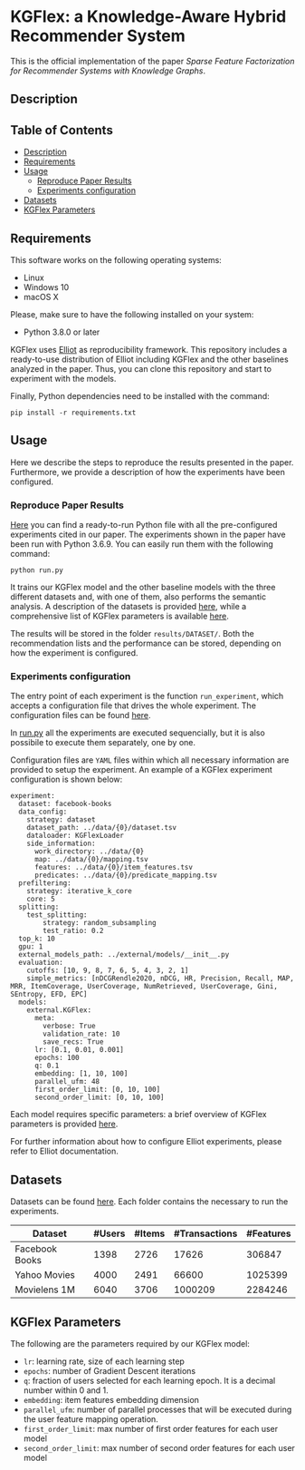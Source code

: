 # KGFlex: a Knowledge-Aware Hybrid Recommender System

This is the official implementation of the paper
*Sparse Feature Factorization for Recommender Systems with Knowledge Graphs*.


## Description

## Table of Contents

- [Description](#description)
- [Requirements](#requirements)
- [Usage](#usage)
  - [Reproduce Paper Results](#reproduce-paper-results)
  - [Experiments configuration](#experiments-configuration)
- [Datasets](#datasets)
- [KGFlex Parameters](#kgflex-parameters)

## Requirements 

This software works on the following operating systems:

* Linux
* Windows 10
* macOS X

Please, make sure to have the following installed on your system:

* Python 3.8.0 or later

KGFlex uses [Elliot](https://github.com/sisinflab/elliot) as reproducibility framework. This repository includes a ready-to-use distribution of Elliot including KGFlex and the other baselines analyzed in the paper. Thus, you can clone this repository and start to experiment with the models.

Finally, Python dependencies need to be installed with the command:

```
pip install -r requirements.txt
```

## Usage

Here we describe the steps to reproduce the results presented in the paper. Furthermore, we provide a description of how the experiments have been configured.

### Reproduce Paper Results

[Here](run.py) you can find a ready-to-run Python file with all the pre-configured experiments cited in our paper.
The experiments shown in the paper have been run with Python 3.6.9.
You can easily run them with the following command:

```
python run.py
```

It trains our KGFlex model and the other baseline models with the three different datasets and, with one of them, also performs the semantic analysis.
A description of the datasets is provided [here](#datasets), while a comprehensive list of KGFlex parameters is available [here](#).

The results will be stored in the folder ```results/DATASET/```. Both the recommendation lists and the performance can be stored, depending on how the experiment is configured.

### Experiments configuration

The entry point of each experiment is the function ```run_experiment```, which accepts a configuration file that drives the whole experiment.
The configuration files can be found [here](config_files/).

In [run.py](run.py) all the experiments are executed sequencially, but it is also possibile to execute them separately, one by one.


Configuration files are ```YAML``` files within which all necessary information are provided to setup the experiment. An example of a KGFlex experiment configuration is shown below:

```
experiment:
  dataset: facebook-books
  data_config:
    strategy: dataset
    dataset_path: ../data/{0}/dataset.tsv
    dataloader: KGFlexLoader
    side_information:
      work_directory: ../data/{0}
      map: ../data/{0}/mapping.tsv
      features: ../data/{0}/item_features.tsv
      predicates: ../data/{0}/predicate_mapping.tsv
  prefiltering:
    strategy: iterative_k_core
    core: 5
  splitting:
    test_splitting:
        strategy: random_subsampling
        test_ratio: 0.2
  top_k: 10
  gpu: 1
  external_models_path: ../external/models/__init__.py
  evaluation:
    cutoffs: [10, 9, 8, 7, 6, 5, 4, 3, 2, 1]
    simple_metrics: [nDCGRendle2020, nDCG, HR, Precision, Recall, MAP, MRR, ItemCoverage, UserCoverage, NumRetrieved, UserCoverage, Gini, SEntropy, EFD, EPC]
  models:
    external.KGFlex:
      meta:
        verbose: True
        validation_rate: 10
        save_recs: True
      lr: [0.1, 0.01, 0.001]
      epochs: 100
      q: 0.1
      embedding: [1, 10, 100]
      parallel_ufm: 48
      first_order_limit: [0, 10, 100]
      second_order_limit: [0, 10, 100]
 ```

Each model requires specific parameters: a brief overview of KGFlex parameters is provided [here](#kgflex-parameters).

For further information about how to configure Elliot experiments, please refer to Elliot documentation.



## Datasets

Datasets can be found [here](data). Each folder contains the necessary to run the experiments.

Dataset | #Users | #Items | #Transactions | #Features
-- | -- | -- | -- | --
Facebook Books | 1398 | 2726 | 17626 | 306847
Yahoo Movies | 4000 |  2491 | 66600 | 1025399
Movielens 1M | 6040 | 3706 | 1000209 | 2284246

## KGFlex Parameters

The following are the parameters required by our KGFlex model:
- ```lr```: learning rate, size of each learning step
- ```epochs```: number of Gradient Descent iterations
- ```q```: fraction of users selected for each learning epoch. It is a decimal number within 0 and 1. 
- ```embedding```: item features embedding dimension
- ```parallel_ufm```: number of parallel processes that will be executed during the user feature mapping operation.
- ```first_order_limit```: max number of first order features for each user model
- ```second_order_limit```: max number of second order features for each user model
